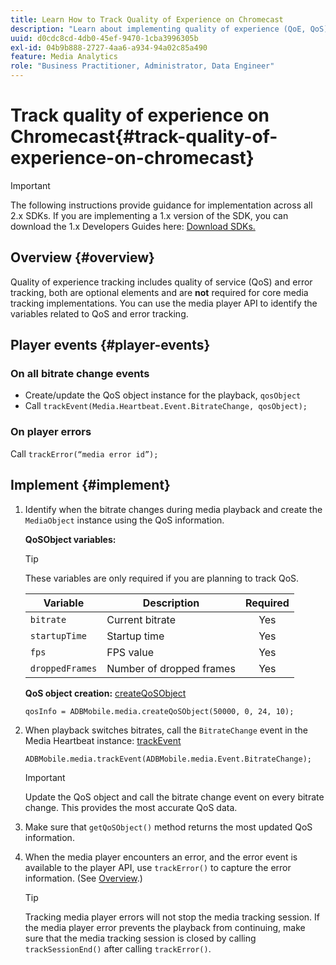 ```yaml
---
title: Learn How to Track Quality of Experience on Chromecast
description: "Learn about implementing quality of experience (QoE, QoS) tracking using the Media SDK on Chromecast."
uuid: d0cdc8cd-4db0-45ef-9470-1cba3996305b
exl-id: 04b9b888-2727-4aa6-a934-94a02c85a490
feature: Media Analytics
role: "Business Practitioner, Administrator, Data Engineer"
---
```

# Track quality of experience on Chromecast{#track-quality-of-experience-on-chromecast}

>[!IMPORTANT]
>
>The following instructions provide guidance for implementation across all 2.x SDKs. If you are implementing a 1.x version of the SDK, you can download the 1.x Developers Guides here: [Download SDKs.](/help/sdk-implement/download-sdks.md)

## Overview {#overview}

Quality of experience tracking includes quality of service (QoS) and error tracking, both are optional elements and are **not** required for core media tracking implementations. You can use the media player API to identify the variables related to QoS and error tracking. 

## Player events {#player-events}

### On all bitrate change events

* Create/update the QoS object instance for the playback, `qosObject`
* Call `trackEvent(Media.Heartbeat.Event.BitrateChange, qosObject);`

### On player errors

Call `trackError(“media error id”);`

## Implement {#implement}

1. Identify when the bitrate changes during media playback and create the `MediaObject` instance using the QoS information.

    **QoSObject variables:** 
 
    >[!TIP]
    >
    >These variables are only required if you are planning to track QoS.
 
    | Variable | Description | Required |
    | --- | --- | :---: |
    | `bitrate` | Current bitrate | Yes |
    | `startupTime` | Startup time | Yes |
    | `fps` | FPS value | Yes |
    | `droppedFrames` | Number of dropped frames | Yes |
 
    **QoS object creation:** [createQoSObject](https://adobe-marketing-cloud.github.io/media-sdks/reference/chromecast/ADBMobile.media.html#.createQoSObject)
 
    ```
    qosInfo = ADBMobile.media.createQoSObject(50000, 0, 24, 10); 
    ```

1. When playback switches bitrates, call the `BitrateChange` event in the Media Heartbeat instance: [trackEvent](https://adobe-marketing-cloud.github.io/media-sdks/reference/chromecast/ADBMobile.media.html#.trackEvent) 

    ```
    ADBMobile.media.trackEvent(ADBMobile.media.Event.BitrateChange); 
    ```
 
    >[!IMPORTANT]
    >
    >Update the QoS object and call the bitrate change event on every bitrate change. This provides the most accurate QoS data.

1. Make sure that `getQoSObject()` method returns the most updated QoS information. 
1. When the media player encounters an error, and the error event is available to the player API, use `trackError()` to capture the error information. (See [Overview](/help/sdk-implement/track-errors/track-errors-overview.md).) 

   >[!TIP]
   >
   >Tracking media player errors will not stop the media tracking session. If the media player error prevents the playback from continuing, make sure that the media tracking session is closed by calling `trackSessionEnd()` after calling `trackError()`.
